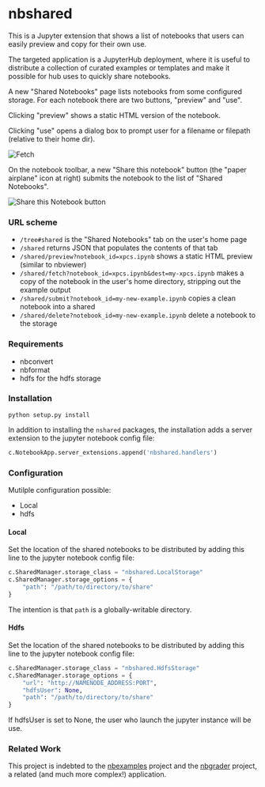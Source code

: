 # nbshared

This is a Jupyter extension that shows a list of notebooks that users
can easily preview and copy for their own use.

The targeted application is a JupyterHub deployment, where it is useful to
distribute a collection of curated examples or templates and make it possible
for hub uses to quickly share notebooks.

A new "Shared Notebooks" page lists notebooks from some configured storage. For each notebook
there are two buttons, "preview" and "use".



Clicking "preview" shows a static HTML version of the notebook.

Clicking "use" opens a dialog box to prompt user for a filename or filepath
(relative to their home dir).

![Fetch](docs/fetch-dialog.png)

On the notebook toolbar, a new "Share this notebook" button (the "paper airplane"
icon at right) submits the notebook to the list of "Shared Notebooks".

![Share this Notebook button](docs/share-button.png)

### URL scheme

* `/tree#shared` is the "Shared Notebooks" tab on the user's home page
* `/shared` returns JSON that populates the contents of that tab
* `/shared/preview?notebook_id=xpcs.ipynb` shows a static HTML preview (similar to
  nbviewer)
* `/shared/fetch?notebook_id=xpcs.ipynb&dest=my-xpcs.ipynb` makes a copy of
  the notebook in the user's home directory, stripping out the example output
* `/shared/submit?notebook_id=my-new-example.ipynb` copies a clean notebook into a shared
* `/shared/delete?notebook_id=my-new-example.ipynb` delete a notebook to the storage

### Requirements

* nbconvert
* nbformat
* hdfs for the hdfs storage

### Installation

```
python setup.py install
```

In addition to installing the `nshared` packages, the installation adds a
server extension to the jupyter notebook config file:

```python
c.NotebookApp.server_extensions.append('nbshared.handlers')
```

### Configuration

Mutilple configuration possible:

* Local
* hdfs

#### Local

Set the location of the shared notebooks to be distributed by adding this
line to the jupyter notebook config file:

```python
c.SharedManager.storage_class = "nbshared.LocalStorage"
c.SharedManager.storage_options = {
    "path": "/path/to/directory/to/share"
}
```

The intention is that `path` is a globally-writable directory.

#### Hdfs

Set the location of the shared notebooks to be distributed by adding this
line to the jupyter notebook config file:

```python
c.SharedManager.storage_class = "nbshared.HdfsStorage"
c.SharedManager.storage_options = {
    "url": "http://NAMENODE_ADDRESS:PORT",
    "hdfsUser": None,
    "path": "/path/to/directory/to/share"
}
```

If hdfsUser is set to None, the user who launch the jupyter instance will be use.

### Related Work

This project is indebted to the [nbexamples](https://github.com/danielballan/nbexamples) project and the [nbgrader](nbgrader.readthedocs.org) project,
a related (and much more complex!) application.
